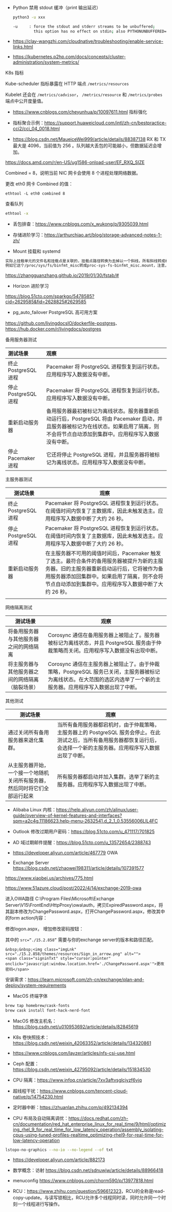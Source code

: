 - Python 禁用 stdout 缓冲（print 输出延迟）

  ```bash
  python3 -u xxx
  
  -u     : force the stdout and stderr streams to be unbuffered;
           this option has no effect on stdin; also PYTHONUNBUFFERED=x
  ```

- <https://clay-wangzhi.com/cloudnative/troubleshooting/enable-service-links.html>

- <https://kubernetes.p2hp.com/docs/concepts/cluster-administration/system-metrics/>

K8s 指标

Kube-scheduler 指标暴露在 HTTP 端点 `/metrics/resources`

Kubelet 还会在 `/metrics/cadvisor`， `/metrics/resource` 和 `/metrics/probes` 端点中公开度量值。

- <https://www.cnblogs.com/cheyunhua/p/10097611.html> 指标强化

- 指标聚合示例：<https://support.huaweicloud.com/intl/zh-cn/bestpractice-cci2/cci_04_0018.html>

- <https://blog.csdn.net/MaueiceWei999/article/details/88387138> RX 和 TX 最大是 4096，当前值为 256 。队列越大丢包的可能越小，但数据延迟会增加。

<https://docs.amd.com/r/en-US/ug1586-onload-user/EF_RXQ_SIZE>

Combined = 8，说明当前 NIC 网卡会使用 8 个进程处理网络数据。

更改 eth0 网卡 Combined 的值：

```
ethtool -L eth0 combined 8
```

查看队列

```bash
ethtool -x
```

- 丢包排查：<https://www.cnblogs.com/x_wukong/p/9305039.html>

- 存储进阶学习：<https://arthurchiao.art/blog/storage-advanced-notes-1-zh/>

- Mount 挂载和 systemd

```bash
实际上挂载单元的文件名和挂载点是关联的，挂载点路径转换为去掉以一个斜线，所有斜线转成横线
例如它这个/proc/sys/fs/binfmt_misc转成proc-sys-fs-binfmt_misc.mount，注意，mount 单元不能从模版实例化而来， 也不能通过创建软连接的方法给同一个 mount 单元赋予多个别名
```

<https://zhangguanzhang.github.io/2019/01/30/fstab/#>

- Horizon 进阶学习

<https://blog.51cto.com/sparkgo/5478585?cid=2629585&fid=2628825#2629585>

- pg_auto_failover PostgreSQL 高可用方案

<https://github.com/livingdocsIO/dockerfile-postgres>、<https://hub.docker.com/r/livingdocs/postgres>

备用服务器测试

| 测试场景             | 观察                                                         |
| :------------------- | :----------------------------------------------------------- |
| 终止 PostgreSQL 进程 | Pacemaker 将 PostgreSQL 进程恢复到运行状态。应用程序写入数据没有中断。 |
| 停止 PostgreSQL 进程 | Pacemaker 将 PostgreSQL 进程恢复到运行状态。应用程序写入数据没有中断。 |
| 重新启动服务器       | 备用服务器最初被标记为离线状态。服务器重新启动运行后，PostgreSQL 将由 Pacemaker 启动，并且服务器被标记为在线状态。如果启用了隔离，则不会将节点自动添加到集群中。应用程序写入数据没有中断。 |
| 停止 Pacemaker 进程  | 它还将停止 PostgreSQL 进程，并且服务器将被标记为离线状态。应用程序写入数据没有中断。 |

主服务器测试

| 测试场景             | 观察                                                         |
| -------------------- | ------------------------------------------------------------ |
| 终止 PostgreSQL 进程 | Pacemaker 将 PostgreSQL 进程恢复到运行状态。在阈值时间内恢复了主数据库，因此未触发选主。应用程序写入数据中断了大约 26 秒。 |
| 停止 PostgreSQL 进程 | Pacemaker 将 PostgreSQL 进程恢复到运行状态。在阈值时间内恢复了主数据库，因此未触发选主。应用程序写入数据中断了大约 26 秒。 |
| 重新启动服务器       | 在主服务器不可用的阈值时间后，Pacemaker 触发了选主。最符合条件的备用服务器被提升为新的主服务器。旧的主服务器重新启动运行后，它将被作为备用服务器添加回集群中。如果启用了隔离，则不会将节点自动添加到集群中。应用程序写入数据中断了大约 26 秒。 |
|                      |                                                              |

网络隔离测试

| 测试场景                                         | 观察                                                         |
| ------------------------------------------------ | ------------------------------------------------------------ |
| 将备用服务器与其他服务器之间的网络隔离           | Corosync 通信在备用服务器上被阻止了。服务器被标记为离线状态，并且 PostgreSQL 服务由于仲裁策略而关闭。应用程序写入数据没有出现中断。 |
| 将主服务器与其他服务器之间的网络隔离（脑裂场景） | Corosync 通信在主服务器上被阻止了。由于仲裁策略，PostgreSQL 服务已关闭，主服务器被标记为离线状态。在大范围的选区内选举了一个新的主服务器。应用程序写入数据出现了中断。 |

其他测试

| 测试场景                                                     | 观察                                                         |
| ------------------------------------------------------------ | ------------------------------------------------------------ |
| 通过关闭所有备用服务器来退化集群。                           | 当所有备用服务器都宕机时，由于仲裁策略，主服务器上的 PostgreSQL 服务会停止。在此测试之后，当所有备用服务器都恢复运行后，会选择一个新的主服务器。应用程序写入数据出现了中断。 |
| 从主服务器开始，一个接一个地随机关闭所有服务器，然后同时将它们全部运行起来 | 所有服务器都启动并加入集群。选举了新的主服务器。应用程序写入数据出现了中断。 |

- Alibaba Linux 内核：<https://help.aliyun.com/zh/alinux/user-guide/overview-of-kernel-features-and-interfaces?spm=a2c4g.11186623.help-menu-2632541.d_2_1_0.53556006LIL4FC>

- Outlook 修改过期用户密码：<https://blog.51cto.com/u_471117/701825>
- AD 域过期邮件提醒：<https://blog.51cto.com/u_13572654/2388743>

- <https://developer.aliyun.com/article/467779> OWA
- Exchange Server <https://blog.csdn.net/zhaowei198311/article/details/107391577>

<https://www.xiaobei.us/archives/775.html>

<https://www.51azure.cloud/post/2022/4/14/exchange-2019-owa>

进入OWA路径 C:\Program Files\Microsoft\Exchange Server\V15\FrontEnd\HttpProxy\owa\auth，拷贝ExpiredPassword.aspx，将其副本修改为ChangePassword.aspx，打开ChangePassword.aspx，修改其中的form action内容：

修改logon.aspx， 增加修改密码按钮：

其中的 `src=“./15.2.858”` 需要与你的exchange server的版本和路径匹配。

```markup
&nbsp;&nbsp;<img class="imgLnk" src="./15.2.858/themes/resources/Sign_in_arrow.png" alt="">
<span class="signinTxt" style="cursor:pointer" onclick="javascript:window.location.href='./ChangePassword.aspx'">更改密码</span>
```

安装需求：<https://learn.microsoft.com/zh-cn/exchange/plan-and-deploy/system-requirements>

- MacOS 终端字体 

```bash
brew tap homebrew/cask-fonts
brew cask install font-hack-nerd-font
```

- MacOS 修改主机名：<https://blog.csdn.net/u010953692/article/details/82845619>

- K8s 卷快照技术：<https://blog.csdn.net/weixin_42063352/article/details/134320861>
- <https://www.cnblogs.com/layzer/articles/nfs-csi-use.html>

- Ceph 配置：<https://blog.csdn.net/weixin_42795092/article/details/151834530>

- CPU 隔离：<https://www.infoq.cn/article/7xv3aftvsglcjyzf6vjq>

- 超线程干扰：<https://www.cnblogs.com/tencent-cloud-native/p/14754230.html>

- 定时器中断：<https://zhuanlan.zhihu.com/p/492134394>
- CPU 布局及自动隔离调优：<https://docs.redhat.com/zh-cn/documentation/red_hat_enterprise_linux_for_real_time/9/html/optimizing_rhel_9_for_real_time_for_low_latency_operation/assembly_isolating-cpus-using-tuned-profiles-realtime_optimizing-rhel9-for-real-time-for-low-latency-operation>

```bash
lstopo-no-graphics --no-io --no-legend --of txt
```

- <https://developer.aliyun.com/article/882173>
- 数学概念：访射 <https://blog.csdn.net/sdnuwjw/article/details/88966418>

- menuconfig <https://www.cnblogs.com/chorm590/p/13977818.html>

- RCU：<https://www.zhihu.com/question/596612323>，RCU的全称是read-copy-update。与读写锁相比，RCU允许多个线程同时读，同时允许同一个时刻一个线程进行写操作。
